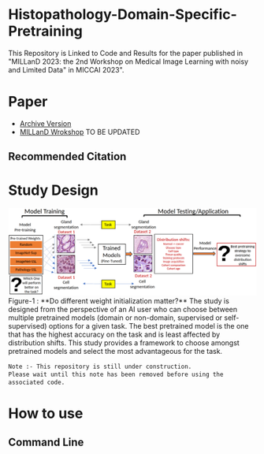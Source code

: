 # Histopathology-Domain-Specific-Pretraining
This Repository is Linked to Code and Results for the paper published in "MILLanD 2023: the 2nd Workshop on Medical Image Learning with noisy and Limited Data" in MICCAI 2023".

# Paper

- [Archive Version](https://arxiv.org/pdf/2307.03275.pdf)
- [MILLanD Wrokshop](https://arxiv.org/pdf/2307.03275.pdf) TO BE UPDATED

## Recommended Citation

# Study Design
<img src='images/Figure-flow-diagram.png'>
Figure-1 : **Do different weight initialization matter?** The study is designed from the perspective of an AI user who can choose between multiple pretrained models (domain or non-domain, supervised or self-supervised) options for a given task. The best pretrained model is the one that has the highest accuracy on the task and is least affected by distribution shifts. This study provides a framework to choose amongst pretrained models and select the most advantageous for the task.

```
Note :- This repository is still under construction. 
Please wait until this note has been removed before using the associated code.

```

# How to use 

## Command Line


